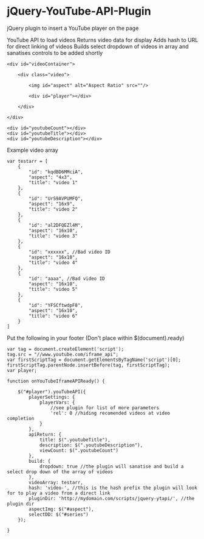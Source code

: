 jQuery-YouTube-API-Plugin
=========================

jQuery plugin to insert a YouTube player on the page

YouTube API to load videos
Returns video data for display
Adds hash to URL for direct linking of videos
Builds select dropdown of videos in array and sanatises
controls to be added shortly


	<div id="videoContainer">

		<div class="video">
		
			<img id="aspect" alt="Aspect Ratio" src=""/>
			
			<div id="player"></div>
			
		</div>
	
	</div>
	
	<div id="youtubeCount"></div>
	<div id="youtubeTitle"></div>
	<div id="youtubeDescription"></div>
	

Example video array

	var testarr = [
		{
			"id": "kqdBD6MMciA", 
			"aspect": "4x3", 
			"title": "video 1"
		},
		{
			"id": "UrS9AVPUMFQ", 
			"aspect": "16x9", 
			"title": "video 2"
		},
		{
			"id": "al2DFQEZl4M", 
			"aspect": "16x10", 
			"title": "video 3"
		},
		{
			"id": "xxxxxx", //Bad video ID
			"aspect": "16x10",
			"title": "video 4"
		},
		{
			"id": "aaaa", //Bad video ID
			"aspect": "16x10",
			"title": "video 5"
		},
		{
			"id": "YFSCftwdpF8",
			"aspect": "16x10",
			"title": "video 6"
		}
	]
	
	
Put the following in your footer (Don't place within $(document).ready)
	
	var tag = document.createElement('script');
	tag.src = "//www.youtube.com/iframe_api";
	var firstScriptTag = document.getElementsByTagName('script')[0];
	firstScriptTag.parentNode.insertBefore(tag, firstScriptTag);
	var player;
	
	function onYouTubeIframeAPIReady() {
	
		$("#player").youTubeAPI({
			playerSettings: {
				playerVars: {
					//see plugin for list of more parameters
					'rel': 0 //hiding recomended videos at video completion
				}
			},
			apiReturn: {
				title: $(".youtubeTitle"),
				description: $(".youtubeDescription"),
				viewCount: $(".youtubeCount")
			},
			build: {
				dropdown: true //the plugin will sanatise and build a select drop down of the array of videos
			},
			videoArray: testarr,
			hash: 'video-', //this is the hash prefix the plugin will look for to play a video from a direct link
			pluginDir: 'http://mydomain.com/scripts/jquery-ytapi/', //the plugin dir
			aspectImg: $("#aspect"),
			selectDD: $("#series")
		});
		
	}